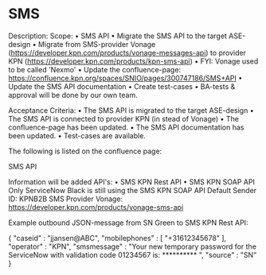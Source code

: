 # SMS
Description:
Scope:
•	SMS API
•	Migrate the SMS API to the target ASE-design
•	Migrate from SMS-provider Vonage (https://developer.kpn.com/products/vonage-messages-api) to provider KPN (https://developer.kpn.com/products/kpn-sms-api)
•	FYI: Vonage used to be called 'Nexmo'
•	Update the confluence-page: https://confluence.kpn.org/spaces/SNIO/pages/300747186/SMS+API
•	Update the SMS API documentation
•	Create test-cases
•	BA-tests & approval will be done by our own team.

Acceptance Criteria:
•	The SMS API is migrated to the target ASE-design
•	The SMS API is connected to provider KPN (in stead of Vonage)
•	The confluence-page has been updated.
•	The SMS API documentation has been updated.
•	Test-cases are available.










The following is listed on the confluence page:

SMS API

Information will be added
API's:
•	SMS KPN Rest API
•	SMS KPN SOAP API
Only ServiceNow Black is still using the SMS KPN SOAP API
Default Sender ID: KPNB2B
SMS Provider Vonage: https://developer.kpn.com/products/vonage-sms-api

Example outbound JSON-message from SN Green to SMS KPN Rest API:

{
  "caseid" : "jjansen@ABC",
  "mobilephones" : [ "+31612345678" ],
  "operator" : "KPN",
  "smsmessage" : "Your new temporary password for the ServiceNow with validation code 01234567 is: ********** ",
  "source" : "SN"
}

